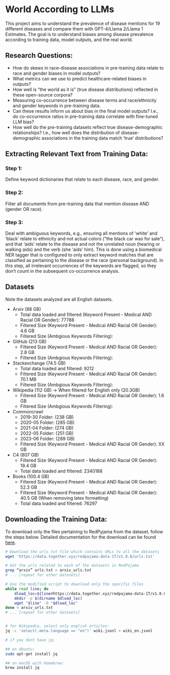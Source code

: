 # World According to LLMs

This project aims to understand the prevalence of disease mentions for 19 different diseases and compare them with GPT-4/Llama 2/Llama 1 Estimates. The goal is to understand biases among disease prevalence according to training data, model outputs, and the real world.

## Research Questions:

- How do skews in race-disease associations in pre-training data relate to race and gender biases in model outputs?
- What metrics can we use to predict healthcare-related biases in outputs?
- How well is “the world as it is” (true disease distributions) reflected in these open-source corpora?
- Measuring co-occurrence between disease terms and race/ethnicity and gender keywords in pre-training data.
- Can these results inform us about bias in the final model outputs? I.e., do co-occurrence ratios in pre-training data correlate with fine-tuned LLM bias?
- How well do the pre-training datasets reflect true disease-demographic relationships? I.e., how well does the distribution of disease-demographic associations in the training data match ‘true’ distributions?

## Extracting Relevant Text from Training Data:

### Step 1:
Define keyword dictionaries that relate to each disease, race, and gender.

### Step 2:
Filter all documents from pre-training data that mention disease AND (gender OR race).

### Step 3:
Deal with ambiguous keywords, e.g., ensuring all mentions of ‘white’ and ‘black’ relate to ethnicity and not actual colors (”the black car was for sale”), and that ‘aids’ relate to the disease and not the unrelated noun (hearing or walking aids) and the verb (she ‘aids’ him). This is done using a biomedical NER tagger that is configured to only extract keyword matches that are classified as pertaining to the disease or the race (personal background). In this step, all irrelevant occurrences of the keywords are flagged, so they don’t count in the subsequent co-occurrence analysis.

## Datasets

Note the datasets analyzed are all English datasets. 

- Arxiv (88 GB)
    - Total data loaded and filtered (Keyword Present - Medical AND Racial OR Gender): 77788
    - Filtered Size (Keyword Present - Medical AND Racial OR Gender): 4.6 GB
    - Filtered Size (Ambgious Keywords Filtering): 
- GitHub (213 GB)
    - Filtered Size (Keyword Present - Medical AND Racial OR Gender): 2.8 GB
    - Filtered Size (Ambgious Keywords Filtering): 
- Stackexchange (74.5 GB)
    - Total data loaded and filtered: 9212
    - Filtered Size (Keyword Present - Medical AND Racial OR Gender): 70.1 MB
    - Filtered Size (Ambgious Keywords Filtering): 
- Wikipedia (112 GB) -> When filtered for English only (20.3GB)
    - Filtered Size (Keyword Present - Medical AND Racial OR Gender): 1.6 GB
    - Filtered Size (Ambgious Keywords Filtering): 
- Commoncrawl
    - 2019-30 Folder: (238 GB)
    - 2020-05 Folder: (285 GB)
    - 2021-04 Folder: (274 GB)
    - 2022-05 Folder: (251 GB)
    - 2023-06 Folder: (289 GB)
    - Filtered Size (Keyword Present - Medical AND Racial OR Gender): XX GB
- C4 (807 GB)
    - Filtered Size (Keyword Present - Medical AND Racial OR Gender): 19.4 GB
    - Total data loaded and filtered: 2340188
- Books (100.4 GB)
    - Filtered Size (Keyword Present - Medical AND Racial OR Gender): 52.3 GB
    - Filtered Size (Keyword Present - Medical AND Racial OR Gender): 40.5 GB (When removing latex formatting)
    - Total data loaded and filtered: 76297

## Downloading the Training Data:

To download only the files pertaining to RedPyjama from the dataset, follow the steps below. Detailed documentation for the download can be found [here](https://huggingface.co/datasets/togethercomputer/RedPajama-Data-1T).

```bash
# Download the urls.txt file which contains URLs to all the datasets
wget 'https://data.together.xyz/redpajama-data-1T/v1.0.0/urls.txt'

# Get the urls related to each of the datasets in RedPajama
grep “arxiv” urls.txt > arxiv_urls.txt
# ... [repeat for other datasets]

# Use the modified script to download only the specific files
while read line; do
    dload_loc=${line#https://data.together.xyz/redpajama-data-1T/v1.0.0/}
    mkdir -p $(dirname $dload_loc)
    wget "$line" -O "$dload_loc"
done < arxiv_urls.txt
# ... [repeat for other datasets]


# for Wikipedia, select only english articles:
jq -c 'select(.meta.language == "en")' wiki.jsonl > wiki_en.jsonl

# if you dont have jq:

## on Ubuntu:
sudo apt-get install jq

## on macOS with Homebrew:
brew install jq
